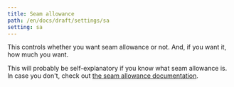 ```yaml
---
title: Seam allowance
path: /en/docs/draft/settings/sa
setting: sa
---
```


This controls whether you want seam allowance or not. And, if you want it, how much you want.

This will probably be self-explanatory if you know what seam allowance is. In case you don't, check out [the seam allowance documentation](../../sewing/seamallowance).